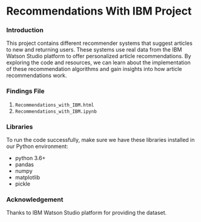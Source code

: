 # Recommendations With IBM Project

### Introduction
This project contains different recommender systems that suggest articles to new and returning users. These systems use real data from the IBM Watson Studio platform to offer personalized article recommendations. By exploring the code and resources, we can learn about the implementation of these recommendation algorithms and gain insights into how article recommendations work.

### Findings File
1. `Recommendations_with_IBM.html`
2. `Recommendations_with_IBM.ipynb`

### Libraries
To run the code successfully, make sure we have these libraries installed in our Python environment:
- python 3.6+
- pandas
- numpy
- matplotlib
- pickle

### Acknowledgement
Thanks to IBM Watson Studio platform for providing the dataset.
